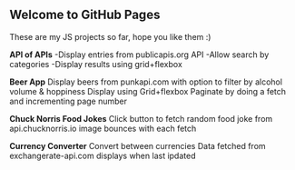 ## Welcome to GitHub Pages

These are my JS projects so far, hope you like them :)

**API of APIs**
-Display entries from publicapis.org API
-Allow search by categories
-Display results using grid+flexbox

**Beer App**
Display beers from punkapi.com with option to filter by alcohol volume & hoppiness
Display using Grid+flexbox
Paginate by doing a fetch and incrementing page number

**Chuck Norris Food Jokes**
Click button to fetch random food joke from api.chucknorris.io
image bounces with each fetch

**Currency Converter**
Convert between currencies
Data fetched from exchangerate-api.com
displays when last ipdated



